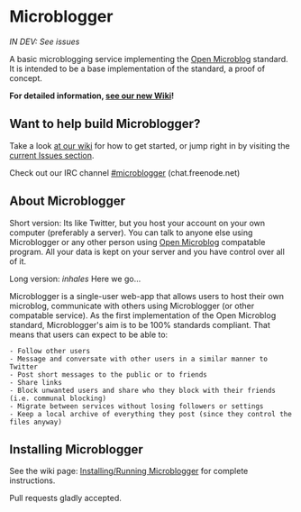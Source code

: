 # Microblogger

*IN DEV: See issues*

A basic microblogging service implementing the [Open Microblog][1] standard. It is intended to be a base implementation of the standard, a proof of concept.

[1]: https://github.com/Sonictherocketman/Open-Microblog

**For detailed information, [see our new Wiki](https://github.com/Sonictherocketman/Microblogger/wiki)!**

## Want to help build Microblogger?

Take a look [at our wiki][wiki] for how to get started, or jump right in by visiting the [current Issues section][issues].

Check out our IRC channel [#microblogger](irc://chat.freenode.net/microblogger) (chat.freenode.net)

[wiki]: https://github.com/Sonictherocketman/Microblogger/wiki
[issues]: https://github.com/Sonictherocketman/Microblogger/issues

## About Microblogger

Short version: Its like Twitter, but you host your account on your own computer (preferably a server). You can talk to anyone else using Microblogger or any other person using [Open Microblog][1] compatable program. All your data is kept on your server and you have control over all of it.

Long version: *inhales* Here we go...

Microblogger is a single-user web-app that allows users to host their own microblog, communicate with others using Microblogger (or other compatable service). As the first implementation of the Open Microblog standard, Microblogger's aim is to be 100% standards compliant. That means that users can expect to be able to:

    - Follow other users
    - Message and conversate with other users in a similar manner to Twitter
    - Post short messages to the public or to friends
    - Share links
    - Block unwanted users and share who they block with their friends (i.e. communal blocking)
    - Migrate between services without losing followers or settings
    - Keep a local archive of everything they post (since they control the files anyway)

## Installing Microblogger

See the wiki page: [Installing/Running Microblogger](https://github.com/Sonictherocketman/Microblogger/wiki/Running-and-Installing-Microblogger) for complete instructions.

Pull requests gladly accepted.
